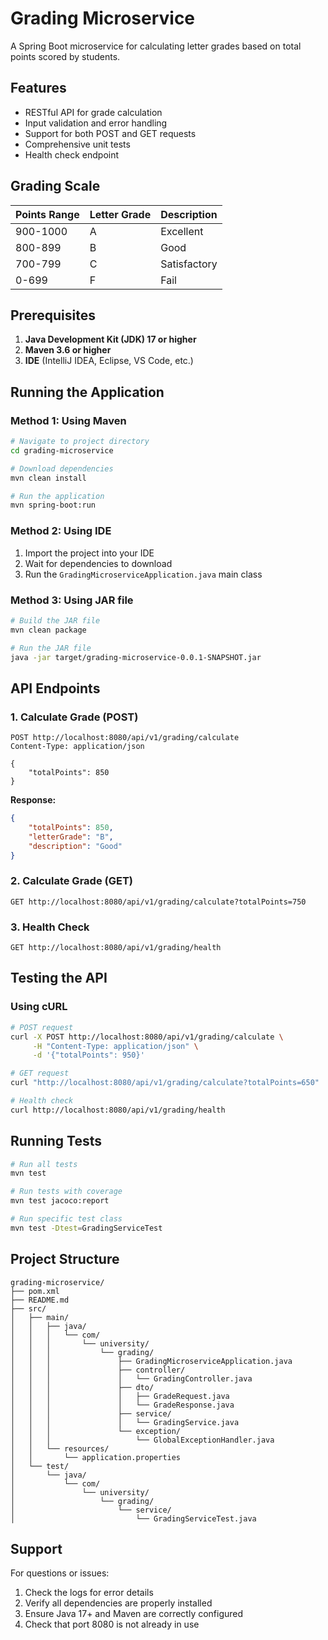 # Grading Microservice

A Spring Boot microservice for calculating letter grades based on total points scored by students.

## Features

- RESTful API for grade calculation
- Input validation and error handling
- Support for both POST and GET requests
- Comprehensive unit tests
- Health check endpoint

## Grading Scale

| Points Range | Letter Grade | Description |
|-------------|--------------|-------------|
| 900-1000    | A            | Excellent   |
| 800-899     | B            | Good        |
| 700-799     | C            | Satisfactory|
| 0-699       | F            | Fail        |

## Prerequisites

1. **Java Development Kit (JDK) 17 or higher**
2. **Maven 3.6 or higher**
3. **IDE** (IntelliJ IDEA, Eclipse, VS Code, etc.)

## Running the Application

### Method 1: Using Maven
```bash
# Navigate to project directory
cd grading-microservice

# Download dependencies
mvn clean install

# Run the application
mvn spring-boot:run
```

### Method 2: Using IDE
1. Import the project into your IDE
2. Wait for dependencies to download
3. Run the `GradingMicroserviceApplication.java` main class

### Method 3: Using JAR file
```bash
# Build the JAR file
mvn clean package

# Run the JAR file
java -jar target/grading-microservice-0.0.1-SNAPSHOT.jar
```

## API Endpoints

### 1. Calculate Grade (POST)
```http
POST http://localhost:8080/api/v1/grading/calculate
Content-Type: application/json

{
    "totalPoints": 850
}
```

**Response:**
```json
{
    "totalPoints": 850,
    "letterGrade": "B",
    "description": "Good"
}
```

### 2. Calculate Grade (GET)
```http
GET http://localhost:8080/api/v1/grading/calculate?totalPoints=750
```

### 3. Health Check
```http
GET http://localhost:8080/api/v1/grading/health
```

## Testing the API

### Using cURL
```bash
# POST request
curl -X POST http://localhost:8080/api/v1/grading/calculate \
     -H "Content-Type: application/json" \
     -d '{"totalPoints": 950}'

# GET request
curl "http://localhost:8080/api/v1/grading/calculate?totalPoints=650"

# Health check
curl http://localhost:8080/api/v1/grading/health
```

## Running Tests

```bash
# Run all tests
mvn test

# Run tests with coverage
mvn test jacoco:report

# Run specific test class
mvn test -Dtest=GradingServiceTest
```

## Project Structure

```
grading-microservice/
├── pom.xml
├── README.md
├── src/
│   ├── main/
│   │   ├── java/
│   │   │   └── com/
│   │   │       └── university/
│   │   │           └── grading/
│   │   │               ├── GradingMicroserviceApplication.java
│   │   │               ├── controller/
│   │   │               │   └── GradingController.java
│   │   │               ├── dto/
│   │   │               │   ├── GradeRequest.java
│   │   │               │   └── GradeResponse.java
│   │   │               ├── service/
│   │   │               │   └── GradingService.java
│   │   │               └── exception/
│   │   │                   └── GlobalExceptionHandler.java
│   │   └── resources/
│   │       └── application.properties
│   └── test/
│       └── java/
│           └── com/
│               └── university/
│                   └── grading/
│                       └── service/
│                           └── GradingServiceTest.java
```

## Support

For questions or issues:
1. Check the logs for error details
2. Verify all dependencies are properly installed
3. Ensure Java 17+ and Maven are correctly configured
4. Check that port 8080 is not already in use
